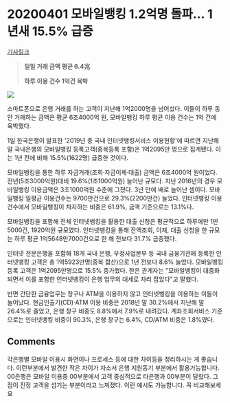 # 20200401 모바일뱅킹 1.2억명 돌파… 1년새 15.5% 급증

[기사링크](<https://news.naver.com/main/read.nhn?mode=LS2D&mid=shm&sid1=101&sid2=259&oid=029&aid=0002591747>)



> **일일 거래 금액 평균 6.4兆**
>
> **하루 이용 건수 1억건 육박**



![](https://imgnews.pstatic.net/image/029/2020/04/01/0002591747_001_20200402031442682.jpg?type=w647)



  스마트폰으로 은행 거래를 하는 고객이 지난해 1억2000명을 넘어섰다. 이들이 하루 동안 거래하는 금액은 평균 6조4000억 원, 모바일뱅킹 하루 평균 이용 건수는 1억 건에 육박했다.



1일 한국은행이 발표한 '2019년 중 국내 인터넷뱅킹서비스 이용현황'에 따르면 지난해 말 국내은행의 모바일뱅킹 등록고객(중복등록 포함)은 1억2095만 명으로 집계됐다. 이는 1년 전에 비해 15.5%(1622명) 급증한 것이다.



모바일뱅킹을 통한 하루 자금거래(조회·자금이체·대출) 금액은 6조4000억 원이었다. 전년(5조3000억원)대비 19.6%(1조1000억원) 늘어난 규모다. 지난 2016년의 경우 모바일뱅킹 이용금액은 3조1000억원 수준에 그쳤다. 3년 만에 배로 늘어난 셈이다. 모바일뱅킹 일평균 이용건수는 9700만건으로 29.3%(2200만건) 늘었다. 인터넷뱅킹 이용건수에서 모바일뱅킹이 차지하는 비중은 61.9%, 금액 기준으로는 13.1%다.



모바일뱅킹을 포함해 전체 인터넷뱅킹을 활용한 대출 신청은 평균적으로 하루에만 1만5000건, 1920억원 규모였다. 인터넷뱅킹을 통해 잔액조회, 이체, 대출 신청을 한 규모는 하루 평균 1억5648만7000건으로 한 해 전보다 31.7% 급증했다.



인터넷 전문은행을 포함해 18개 국내 은행, 우정사업본부 등 국내 금융기관에 등록한 인터넷뱅킹 고객은 총 1억5923만명(중복 합산)으로 1년 전보다 8.6% 늘었다. 모바일뱅킹 등록 고객은 1억2095만명으로 15.5% 증가했다. 한은 관계자는 "모바일뱅킹이 대중화되면서 이를 포함한 인터넷뱅킹이 은행 업무의 대세로 자리 잡았다"고 말했다.



반면 간단한 금융업무는 창구나 ATM을 이용하지 않고 인터넷뱅킹을 이용하는 이들이 늘어났다. 현금인출기(CD)·ATM 이용 비중은 2018년 말 30.2%에서 지난해 말 26.4%로 줄었고, 은행 창구 비중도 8.8%에서 7.9%로 내려갔다. 계좌조회서비스 기준으로는 인터넷뱅킹 비중이 90.3%, 은행 창구는 6.4%, CD/ATM 비중은 1.8%였다.  



## Comments

각은행별 모바일 이용시 화면이나 프로세스 등에 대한 차이등을 정리하시는 게 좋습니다.
이런부분에서 발견한 작은 차이가 자소서
은행 지원동기 부분에서 활용가능합니다.
00은행은 모바일 이용중 00부분에서 고객 중심적으로 타은행과 00부분이 달랐다. 그점이 진정 고객을 섬기는 부분이라고 느껴졌다.
이런 예시도 가능합니다.
꼭 비교해보세요